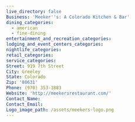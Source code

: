 ```yaml
---
live_directory: false
Business: 'Meeker''s: A Colorado Kitchen & Bar'
dining_categories:
  - american
  - fine-dining
entertainment_and_recreation_categories:
lodging_and_event_centers_categories:
nightlife_categories:
retail_categories:
service_categories:
Street: 919 7th Street
City: Greeley
State: Colorado
Zip: '80631'
Phone: (970) 353-1883
Website: 'http://meekersrestaurant.com/'
Contact_Name:
Contact_Email:
Logo_image_path: /assets/meekers-logo.png
---
```



